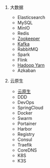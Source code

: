 1. 大数据
    * Elasticsearch
    * MySQL
    * MinIO
    * Redis
    * [Zookeeper](/bigdata/zookeeper/zookeeper.md)
    * [Kafka](/bigdata/kafka/kafka.md)
    * RabbitMQ
    * Spark
    * Flink
    * [Hadoop Yarn](/bigdata/hadoop/hadoop_cluster/Hadoop-Yarn集群安装.md)
    * Azkaban

2. 云原生
    * [云原生](/cloudnative/basic/README.md)
    * DDD
    * DevOps
    * SpringCloud
    * Docker
    * Swarm
    * Portainer
    * Harbor
    * Registry
    * Consul
    * Traefik
    * CoreDNS
    * K8S
    * K3S
